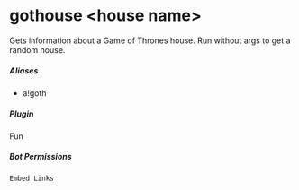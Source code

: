 # gothouse &lt;house name&gt;

Gets information about a Game of Thrones house. Run without args to get a random house.
			

##### Aliases

* a!goth


##### Plugin
Fun


##### Bot Permissions
`Embed Links`